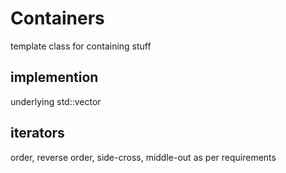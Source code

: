 # Containers

template class for containing stuff

## implemention
underlying std::vector
## iterators
order, reverse order, side-cross, middle-out as per requirements

